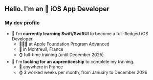## Hello. I'm an  iOS App Developer

### My dev profile
- 🌱 I’m **currently learning Swift/SwiftUI** to become a full-fledged iOS Developer.
  - 👩🏻‍💻 at Apple Foundation Program Advanced
  - 📍 in Montreuil, France
  - ⌚️ full-time training (until December 2025)
- 💼 I'm **looking for an apprenticeship** to complete my training.
  - 📍 anywhere in France
  - ⌚️ 3 worked weeks per month, from January to December 2026

<!--
**ombremad/ombremad** is a ✨ _special_ ✨ repository because its `README.md` (this file) appears on your GitHub profile.

Here are some ideas to get you started:

- 🔭 I’m currently working on ...
- 🌱 I’m currently learning ...
- 👯 I’m looking to collaborate on ...
- 🤔 I’m looking for help with ...
- 💬 Ask me about ...
- 📫 How to reach me: ...
- 😄 Pronouns: ...
- ⚡ Fun fact: ...
-->
